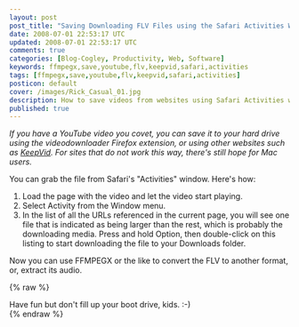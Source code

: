 ```yaml
---           
layout: post
post_title: "Saving Downloading FLV Files using the Safari Activities Window"
date: 2008-07-01 22:53:17 UTC
updated: 2008-07-01 22:53:17 UTC
comments: true
categories: [Blog-Cogley, Productivity, Web, Software]
keywords: ffmpegx,save,youtube,flv,keepvid,safari,activities
tags: [ffmpegx,save,youtube,flv,keepvid,safari,activities]
posticon: default
cover: /images/Rick_Casual_01.jpg
description: How to save videos from websites using Safari Activities window, by Rick Cogley. 
published: true
---
```

 
_If you have a YouTube video you covet, you can save it to your hard drive using the videodownloader Firefox extension, or using other websites such as [KeepVid](http://keepvid.com). For sites that do not work this way, there's still hope for Mac users._

<!--more--> 

You can grab the file from Safari's "Activities" window. Here's how: 

1. Load the page with the video and let the video start playing. 
1. Select Activity from the Window menu. 
1. In the list of all the URLs referenced in the current page, you will see one file that is indicated as being larger than the rest, which is probably the downloading media. Press and hold Option, then double-click on this listing to start downloading the file to your Downloads folder. 

Now you can use FFMPEGX or the like to convert the FLV to another format, or, extract its audio. 

{% raw %}<div class="alert alert-info">Have fun but don't fill up your boot drive, kids. :-)</div>{% endraw %} 


